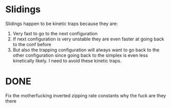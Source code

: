 # Slidings
Slidings happen to be kinetic traps because they are: 
1.  Very fast to go to the next configuration
2.  If next configuration is very unstable they are even faster at going back to the conf before 
3.  But also the trapping configuration will always want to go back to the other configuration
    since going back to the simplex is even less kinetically likely. I need to avoid these kinetic traps.  




# DONE
Fix the motherfucking inverted zipping rate constants why the fuck are they there 
